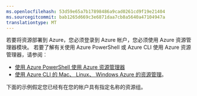 ```yaml
---
ms.openlocfilehash: 53d59e65a7b17898486a9cad0261cd9f19e21404
ms.sourcegitcommit: bab1265d669c3e6871daa7cb8a5640a47104947a
translationtype: MT
---
```


若要将资源部署到 Azure，您必须登录到 Azure 帐户，您必须使用 Azure 资源管理器模块。 若要了解有关使用 Azure PowerShell 或 Azure CLI 使用 Azure 资源管理器，请参阅︰

- [使用 Azure PowerShell 使用 Azure 资源管理器](powershell-azure-resource-manager.md)
- [使用 Azure CLI 的 Mac、 Linux、 Windows Azure 的资源管理](../articles/virtual-machines/xplat-cli-azure-resource-manager.md)。

下面的示例假定您已经有在您的帐户具有指定名称的资源组。 

